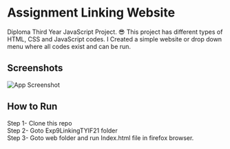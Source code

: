 
# Assignment Linking Website

Diploma Third Year JavaScript Project. 😎
This project has different types of HTML, CSS and JavaScript codes. I Created a simple website or drop down menu where all codes exist and can be run.

## Screenshots

![App Screenshot](https://github.com/crystaxit/Website-Linking-Project/assets/13645802/6d3f48c1-d344-4eac-aa20-41b666151290)

## How to Run

Step 1- Clone this repo \
Step 2- Goto Exp9LinkingTYIF21 folder \
Step 3- Goto web folder and run Index.html file in firefox browser.


    
